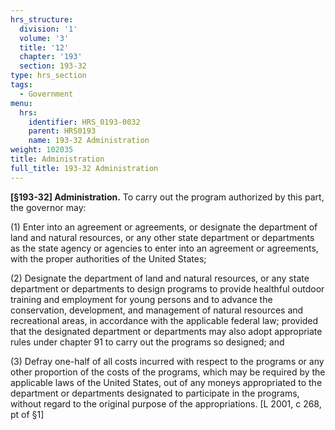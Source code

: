 ```yaml
---
hrs_structure:
  division: '1'
  volume: '3'
  title: '12'
  chapter: '193'
  section: 193-32
type: hrs_section
tags:
  - Government
menu:
  hrs:
    identifier: HRS_0193-0032
    parent: HRS0193
    name: 193-32 Administration
weight: 102035
title: Administration
full_title: 193-32 Administration
---
```

**[§193-32] Administration.** To carry out the program authorized by this part, the governor may:

(1) Enter into an agreement or agreements, or designate the department of land and natural resources, or any other state department or departments as the state agency or agencies to enter into an agreement or agreements, with the proper authorities of the United States;

(2) Designate the department of land and natural resources, or any state department or departments to design programs to provide healthful outdoor training and employment for young persons and to advance the conservation, development, and management of natural resources and recreational areas, in accordance with the applicable federal law; provided that the designated department or departments may also adopt appropriate rules under chapter 91 to carry out the programs so designed; and

(3) Defray one-half of all costs incurred with respect to the programs or any other proportion of the costs of the programs, which may be required by the applicable laws of the United States, out of any moneys appropriated to the department or departments designated to participate in the programs, without regard to the original purpose of the appropriations. [L 2001, c 268, pt of §1]
